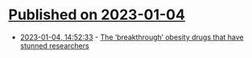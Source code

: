 # [Published on 2023-01-04](index.md)

* [2023-01-04, 14:52:33](https://news.ycombinator.com/item?id=34246136) - [The ‘breakthrough’ obesity drugs that have stunned researchers](https://www.nature.com/articles/d41586-022-04505-7)
